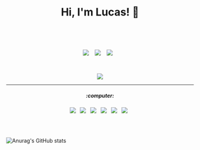 <h1 align="center">Hi, I'm Lucas! 👋<br>
<br></h1>
<br>

<p align='center'>
  <a href="https://www.linkedin.com/in/lucas-alexsandro-a37340198/"><img src="https://img.shields.io/badge/linkedin-%230077B5.svg?&style=for-the-badge&logo=linkedin&logoColor=white" /></a>&nbsp;&nbsp;&nbsp;
  <a href="https://www.instagram.com/lucas_alexsandro_"><img src="https://img.shields.io/badge/instagram-%23E4405F.svg?&style=for-the-badge&logo=instagram&logoColor=white" /></a>&nbsp;&nbsp;&nbsp;
  <a href="https://www.facebook.com/lucasalexsandr0"><img src="https://img.shields.io/badge/facebook-%231877F2.svg?&style=for-the-badge&logo=facebook&logoColor=white" /></a>&nbsp;&nbsp;&nbsp;

</p>

<br>

<p align='center'>
  <a href="#"><img src="https://visitor-badge.glitch.me/badge?page_id=LucasAlexsandro.LucasAlexsandro??style=for-the-badge&logo=appveyor"></a>
</p>

<hr>



<h5 align='center'> :computer: </h5>
<p align='center'>
  <img src="https://img.shields.io/badge/html5%20-%23e34f26.svg?&style=for-the-badge&logo=html5&logoColor=white" />&nbsp;&nbsp;
  <img src="https://img.shields.io/badge/CSS3-1572B6?&style=for-the-badge&logo=css3&logoColor=white" />&nbsp;&nbsp;
  <img src="https://img.shields.io/badge/JavaScript-F7DF1E?style=for-the-badge&logo=javascript&logoColor=black" />&nbsp;&nbsp;
  <img src="https://img.shields.io/badge/React-20232A?style=for-the-badge&logo=react&logoColor=61DAFB" />&nbsp;&nbsp;
  <img src="https://img.shields.io/badge/Python-3776AB?style=for-the-badge&logo=python&logoColor=white" />&nbsp;&nbsp;
  <img src="https://img.shields.io/badge/Bootstrap-563D7C?style=for-the-badge&logo=bootstrap&logoColor=white">&nbsp;&nbsp;
</p>
<br><br>

<span>![Anurag's GitHub stats](https://github-readme-stats.vercel.app/api?username=lucasalexsandro&show_icons=true&theme=radical)&nbsp;&nbsp;&nbsp;&nbsp;&nbsp;</span>
